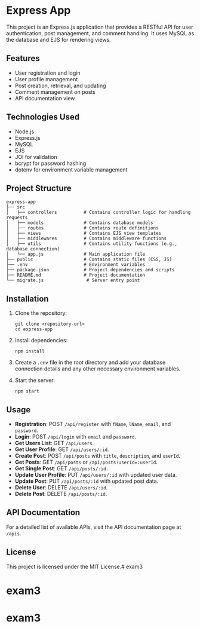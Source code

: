 # Express App

This project is an Express.js application that provides a RESTful API for user authentication, post management, and comment handling. It uses MySQL as the database and EJS for rendering views.

## Features

- User registration and login
- User profile management
- Post creation, retrieval, and updating
- Comment management on posts
- API documentation view

## Technologies Used

- Node.js
- Express.js
- MySQL
- EJS
- JOI for validation
- bcrypt for password hashing
- dotenv for environment variable management

## Project Structure

```
express-app
├── src
│   ├── controllers          # Contains controller logic for handling requests
│   ├── models               # Contains database models
│   ├── routes               # Contains route definitions
│   ├── views                # Contains EJS view templates
│   ├── middlewares          # Contains middleware functions
│   ├── utils                # Contains utility functions (e.g., database connection)
│   └── app.js               # Main application file
├── public                   # Contains static files (CSS, JS)
├── .env                     # Environment variables
├── package.json             # Project dependencies and scripts
├── README.md                # Project documentation
└── migrate.js                # Server entry point
```

## Installation

1. Clone the repository:
   ```
   git clone <repository-url>
   cd express-app
   ```

2. Install dependencies:
   ```
   npm install
   ```

3. Create a `.env` file in the root directory and add your database connection details and any other necessary environment variables.

4. Start the server:
   ```
   npm start
   ```

## Usage

- **Registration**: POST `/api/register` with `fName`, `lName`, `email`, and `password`.
- **Login**: POST `/api/login` with `email` and `password`.
- **Get Users List**: GET `/api/users`.
- **Get User Profile**: GET `/api/users/:id`.
- **Create Post**: POST `/api/posts` with `title`, `description`, and `userId`.
- **Get Posts**: GET `/api/posts` or `/api/posts?userId=:userId`.
- **Get Single Post**: GET `/api/posts/:id`.
- **Update User Profile**: PUT `/api/users/:id` with updated user data.
- **Update Post**: PUT `/api/posts/:id` with updated post data.
- **Delete User**: DELETE `/api/users/:id`.
- **Delete Post**: DELETE `/api/posts/:id`.

## API Documentation

For a detailed list of available APIs, visit the API documentation page at `/apis`.

## License

This project is licensed under the MIT License.# exam3
# exam3
# exam3
